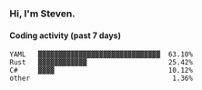 ### Hi, I'm Steven.

#### Coding activity (past 7 days)
```
YAML   ▓▓▓▓▓▓▓▓▓▓▓▓▓▓▓▓▓▓▓▓▓▓▓▓▓▓▓▓▓▓  63.10%
Rust   ▓▓▓▓▓▓▓▓▓▓▓▓                    25.42%
C#     ▓▓▓▓                            10.12%
other                                   1.36%
```
